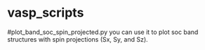 # vasp_scripts


#plot_band_soc_spin_projected.py
you can use it to plot soc band structures with spin projections (Sx, Sy, and Sz).


